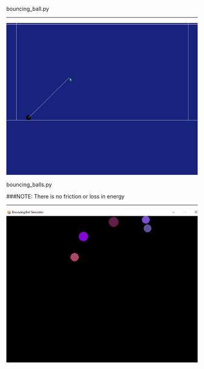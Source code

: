 bouncing_ball.py

-----
![bounce](bouncing_ball.gif)


bouncing_balls.py

###NOTE: There is no friction or loss in energy  

-----
![ball_pit](bouncing_balls.gif)

